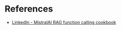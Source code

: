 # References

- [LinkedIn -  MistralAI RAG function calling cookbook](https://www.linkedin.com/posts/sophiamyang_new-rag-routing-cookbook-how-to-code-activity-7274865298405482496-VeCB?utm_source=share&utm_medium=member_desktop)
